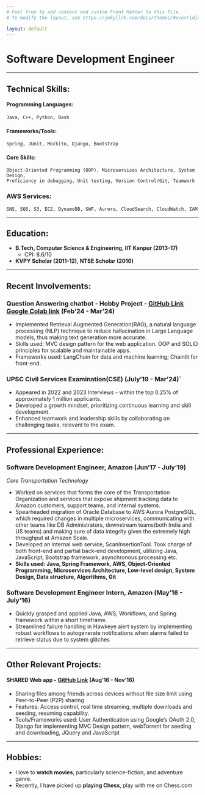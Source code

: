 ```yaml
---
# Feel free to add content and custom Front Matter to this file.
# To modify the layout, see https://jekyllrb.com/docs/themes/#overriding-theme-defaults

layout: default
---
```



# Software Development Engineer
---
## Technical Skills:
#### Programming Languages:
`Java, C++, Python, Bash`

#### Frameworks/Tools: 
`Spring, JUnit, Mockito, Django, Bootstrap`
#### Core Skills: 
```Data Structures & Algorithms, Amazon Web Services(AWS),
Object-Oriented Programming (OOP), Microservices Architecture, System Design,
Proficiency in debugging, Unit testing, Version Control/Git, Teamwork
```
### AWS Services:
`SNS, SQS, S3, EC2, DynamoDB, SWF, Aurora, CloudSearch, CloudWatch, IAM`

---

## Education:
* **B.Tech, Computer Science & Engineering, IIT Kanpur (2013-17)**
   - CPI: 8.6/10
* **KVPY Scholar (2011-12), NTSE Scholar (2010)**


---
## Recent Involvements:
### Question Answering chatbot - Hobby Project - [GitHub Link](https://github.com/prabhanshu1/QA-chatbot) [Google Colab link](https://colab.research.google.com/drive/1q39WA6DOd9vZKsJ1WQ3ZgjA3ic3KPz2L?usp=sharing) (Feb’24 - Mar’24)
* Implemented Retrieval Augmented Generation(RAG), a natural language processing (NLP) technique
to reduce hallucination in Large Language models, thus making text generation more accurate.
* Skills used: MVC design pattern for the web application. OOP and SOLID principles for scalable
and maintainable apps.
* Frameworks used: LangChain for data and machine learning; Chainlit for front-end.

### UPSC Civil Services Examination(CSE) (July’19 - Mar’24)`
* Appeared in 2022 and 2023 Interviews - within the top 0.25% of approximately 1 million applicants.
* Developed a growth mindset, prioritizing continuous learning and skill development.
* Enhanced teamwork and leadership skills by collaborating on challenging tasks, relevant to the exam.

---
## Professional Experience:
### Software Development Engineer, Amazon (Jun’17 - July’19)
*Core Transportation Technology*

* Worked on services that forms the core of the Transportation Organization and services that expose
shipment tracking data to Amazon customers, support teams, and internal systems.
* Spearheaded migration of Oracle Database to AWS Aurora PostgreSQL, which required
changes in multiple microservices, communicating with other teams like DB Administrators, downstream teams(both India and US teams) and making sure of data integrity given the extremely high
throughput at Amazon Scale.
* Developed an internal web service, ScanInsertionTool. Took charge of both front-end and partial
back-end development, utilizing Java, JavaScript, Bootstrap framework, asynchronous processing etc.
* **Skills used: Java, Spring Framework, AWS, Object-Oriented Programming, Microservices
Architecture, Low-level design, System Design, Data structure, Algorithms, Git**

### Software Development Engineer Intern, Amazon (May’16 - July’16)
* Quickly grasped and applied Java, AWS, Workflows, and Spring framework within a short timeframe.
* Streamlined failure handling in Hawkeye alert system by implementing robust workflows to autogenerate notifications when alarms failed to retrieve status due to system glitches

---
## Other Relevant Projects:
#### SHARED Web app - [GitHub Link](https://github.com/prabhanshu1/shared) (Aug’16 - Nov’16)
* Sharing files among friends across devices without file size limit using Peer-to-Peer (P2P) sharing
* Features: Access control, real time streaming, multiple downloads and seeding, resuming capability.
* Tools/Frameworks used: User Authentication using Google’s OAuth 2.0, Django for implementing MVC Design pattern, webTorrent for seeding and downloading, JQuery and JavaScript

---
## Hobbies:
* I love to **watch movies**, particularly science-fiction, and adventure genre.
* Recently, I have picked up **playing Chess**, play with me on Chess.com